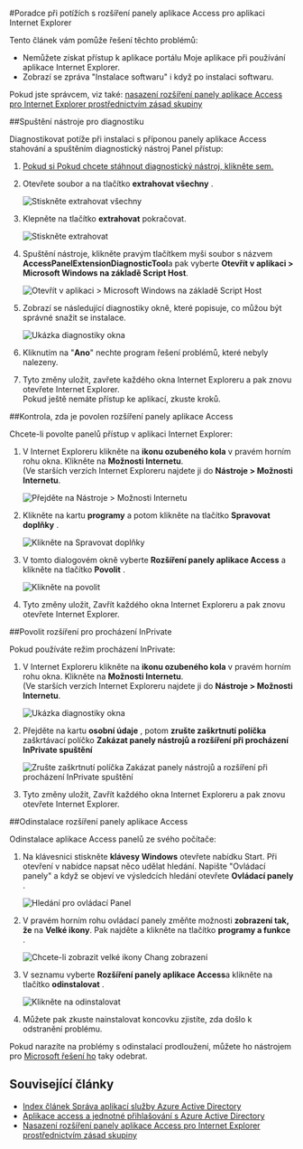 <properties
    pageTitle="Poradce při potížích s rozšíření panely aplikace Access pro aplikaci Internet Explorer | Microsoft Azure"
    description="Způsob použití zásad skupiny pro nasazení doplňku aplikace Internet Explorer pro portálu Moje aplikace."
    services="active-directory"
    documentationCenter=""
    authors="MarkusVi"
    manager="femila"
    editor=""/>

<tags
    ms.service="active-directory"
    ms.devlang="na"
    ms.topic="article"
    ms.tgt_pltfrm="na"
    ms.workload="identity"
    ms.date="08/16/2016"
    ms.author="markvi"/>

#<a name="troubleshooting-the-access-panel-extension-for-internet-explorer"></a>Poradce při potížích s rozšíření panely aplikace Access pro aplikaci Internet Explorer

Tento článek vám pomůže řešení těchto problémů:

- Nemůžete získat přístup k aplikace portálu Moje aplikace při používání aplikace Internet Explorer.
- Zobrazí se zpráva "Instalace softwaru" i když po instalaci softwaru.

Pokud jste správcem, viz také: [nasazení rozšíření panely aplikace Access pro Internet Explorer prostřednictvím zásad skupiny](active-directory-saas-ie-group-policy.md)

##<a name="run-the-diagnostic-tool"></a>Spuštění nástroje pro diagnostiku

Diagnostikovat potíže při instalaci s příponou panely aplikace Access stahování a spuštěním diagnostický nástroj Panel přístup:

1. [Pokud si Pokud chcete stáhnout diagnostický nástroj, klikněte sem.](https://account.activedirectory.windowsazure.com/applications/AccessPanelExtensionDiagnosticTool/AccessPanelExtensionDiagnosticTool.zip)

2. Otevřete soubor a na tlačítko **extrahovat všechny** .

    ![Stiskněte extrahovat všechny](./media/active-directory-saas-ie-troubleshooting/extract1.png)

3. Klepněte na tlačítko **extrahovat** pokračovat.

    ![Stiskněte extrahovat](./media/active-directory-saas-ie-troubleshooting/extract2.png)

4. Spuštění nástroje, klikněte pravým tlačítkem myši soubor s názvem **AccessPanelExtensionDiagnosticTool**a pak vyberte **Otevřít v aplikaci > Microsoft Windows na základě Script Host**.

    ![Otevřít v aplikaci > Microsoft Windows na základě Script Host](./media/active-directory-saas-ie-troubleshooting/open_tool.png)

5. Zobrazí se následující diagnostiky okně, které popisuje, co můžou být správné snažit se instalace.

    ![Ukázka diagnostiky okna](./media/active-directory-saas-ie-troubleshooting/tool_preview.png)

6. Kliknutím na "**Ano**" nechte program řešení problémů, které nebyly nalezeny.

7. Tyto změny uložit, zavřete každého okna Internet Exploreru a pak znovu otevřete Internet Explorer.<br />Pokud ještě nemáte přístup ke aplikací, zkuste kroků.

##<a name="check-that-the-access-panel-extension-is-enabled"></a>Kontrola, zda je povolen rozšíření panely aplikace Access

Chcete-li povolte panelů přístup v aplikaci Internet Explorer:

1. V Internet Exploreru klikněte na **ikonu ozubeného kola** v pravém horním rohu okna. Klikněte na **Možnosti Internetu**.<br />(Ve starších verzích Internet Exploreru najdete ji do **Nástroje > Možnosti Internetu**.

    ![Přejděte na Nástroje > Možnosti Internetu](./media/active-directory-saas-ie-troubleshooting/internetoptions.png)

2. Klikněte na kartu **programy** a potom klikněte na tlačítko **Spravovat doplňky** .

    ![Klikněte na Spravovat doplňky](./media/active-directory-saas-ie-troubleshooting/internetoptions_programs.png)

3. V tomto dialogovém okně vyberte **Rozšíření panely aplikace Access** a klikněte na tlačítko **Povolit** .

    ![Klikněte na povolit](./media/active-directory-saas-ie-troubleshooting/enableaddon.png)

4. Tyto změny uložit, Zavřít každého okna Internet Exploreru a pak znovu otevřete Internet Explorer.

##<a name="enable-extensions-for-inprivate-browsing"></a>Povolit rozšíření pro procházení InPrivate

Pokud používáte režim procházení InPrivate:

1. V Internet Exploreru klikněte na **ikonu ozubeného kola** v pravém horním rohu okna. Klikněte na **Možnosti Internetu**.<br />(Ve starších verzích Internet Exploreru najdete ji do **Nástroje > Možnosti Internetu**.

    ![Ukázka diagnostiky okna](./media/active-directory-saas-ie-troubleshooting/inprivateoptions.png)

2. Přejděte na kartu **osobní údaje** , potom **zrušte zaškrtnutí políčka** zaškrtávací políčko **Zakázat panely nástrojů a rozšíření při procházení InPrivate spuštění**</p>

    ![Zrušte zaškrtnutí políčka Zakázat panely nástrojů a rozšíření při procházení InPrivate spuštění](./media/active-directory-saas-ie-troubleshooting/enabletoolbars.png)

3. Tyto změny uložit, Zavřít každého okna Internet Exploreru a pak znovu otevřete Internet Explorer.

##<a name="uninstall-the-access-panel-extension"></a>Odinstalace rozšíření panely aplikace Access

Odinstalace aplikace Access panelů ze svého počítače:

1. Na klávesnici stiskněte **klávesy Windows** otevřete nabídku Start. Při otevření v nabídce napsat něco udělat hledání. Napište "Ovládací panely" a když se objeví ve výsledcích hledání otevřete **Ovládací panely** .

    ![Hledání pro ovládací Panel](./media/active-directory-saas-ie-troubleshooting/search_sm.png)

2. V pravém horním rohu ovládací panely změňte možnosti **zobrazení tak, že** na **Velké ikony**. Pak najděte a klikněte na tlačítko **programy a funkce** .

    ![Chcete-li zobrazit velké ikony Chang zobrazení](./media/active-directory-saas-ie-troubleshooting/control_panel.png)

3. V seznamu vyberte **Rozšíření panely aplikace Access**a klikněte na tlačítko **odinstalovat** .

    ![Klikněte na odinstalovat](./media/active-directory-saas-ie-troubleshooting/uninstall.png)

4. Můžete pak zkuste nainstalovat koncovku zjistíte, zda došlo k odstranění problému.

Pokud narazíte na problémy s odinstalací prodloužení, můžete ho nástrojem pro [Microsoft řešení ho](https://go.microsoft.com/?linkid=9779673) taky odebrat.

## <a name="related-articles"></a>Související články

- [Index článek Správa aplikací služby Azure Active Directory](active-directory-apps-index.md)
- [Aplikace access a jednotné přihlašování s Azure Active Directory](active-directory-appssoaccess-whatis.md)
- [Nasazení rozšíření panely aplikace Access pro Internet Explorer prostřednictvím zásad skupiny](active-directory-saas-ie-group-policy.md)
